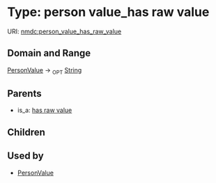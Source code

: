 
# Type: person value_has raw value




URI: [nmdc:person_value_has_raw_value](https://microbiomedata/meta/person_value_has_raw_value)


## Domain and Range

[PersonValue](PersonValue.md) ->  <sub>OPT</sub> [String](types/String.md)

## Parents

 *  is_a: [has raw value](has_raw_value.md)

## Children


## Used by

 * [PersonValue](PersonValue.md)
